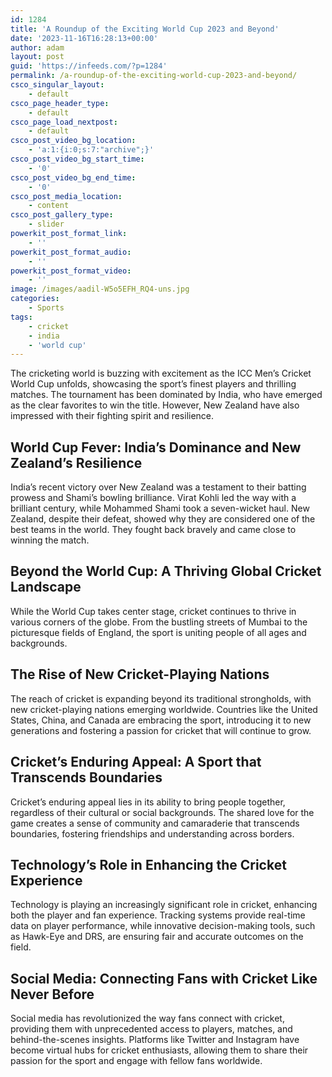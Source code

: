 ```yaml
---
id: 1284
title: 'A Roundup of the Exciting World Cup 2023 and Beyond'
date: '2023-11-16T16:28:13+00:00'
author: adam
layout: post
guid: 'https://infeeds.com/?p=1284'
permalink: /a-roundup-of-the-exciting-world-cup-2023-and-beyond/
csco_singular_layout:
    - default
csco_page_header_type:
    - default
csco_page_load_nextpost:
    - default
csco_post_video_bg_location:
    - 'a:1:{i:0;s:7:"archive";}'
csco_post_video_bg_start_time:
    - '0'
csco_post_video_bg_end_time:
    - '0'
csco_post_media_location:
    - content
csco_post_gallery_type:
    - slider
powerkit_post_format_link:
    - ''
powerkit_post_format_audio:
    - ''
powerkit_post_format_video:
    - ''
image: /images/aadil-W5o5EFH_RQ4-uns.jpg
categories:
    - Sports
tags:
    - cricket
    - india
    - 'world cup'
---
```


The cricketing world is buzzing with excitement as the ICC Men’s Cricket World Cup unfolds, showcasing the sport’s finest players and thrilling matches. The tournament has been dominated by India, who have emerged as the clear favorites to win the title. However, New Zealand have also impressed with their fighting spirit and resilience.

## **World Cup Fever: India’s Dominance and New Zealand’s Resilience**

India’s recent victory over New Zealand was a testament to their batting prowess and Shami’s bowling brilliance. Virat Kohli led the way with a brilliant century, while Mohammed Shami took a seven-wicket haul. New Zealand, despite their defeat, showed why they are considered one of the best teams in the world. They fought back bravely and came close to winning the match.

## **Beyond the World Cup: A Thriving Global Cricket Landscape**

While the World Cup takes center stage, cricket continues to thrive in various corners of the globe. From the bustling streets of Mumbai to the picturesque fields of England, the sport is uniting people of all ages and backgrounds.

## **The Rise of New Cricket-Playing Nations**

The reach of cricket is expanding beyond its traditional strongholds, with new cricket-playing nations emerging worldwide. Countries like the United States, China, and Canada are embracing the sport, introducing it to new generations and fostering a passion for cricket that will continue to grow.

## **Cricket’s Enduring Appeal: A Sport that Transcends Boundaries**

Cricket’s enduring appeal lies in its ability to bring people together, regardless of their cultural or social backgrounds. The shared love for the game creates a sense of community and camaraderie that transcends boundaries, fostering friendships and understanding across borders.

## **Technology’s Role in Enhancing the Cricket Experience**

Technology is playing an increasingly significant role in cricket, enhancing both the player and fan experience. Tracking systems provide real-time data on player performance, while innovative decision-making tools, such as Hawk-Eye and DRS, are ensuring fair and accurate outcomes on the field.

## **Social Media: Connecting Fans with Cricket Like Never Before**

Social media has revolutionized the way fans connect with cricket, providing them with unprecedented access to players, matches, and behind-the-scenes insights. Platforms like Twitter and Instagram have become virtual hubs for cricket enthusiasts, allowing them to share their passion for the sport and engage with fellow fans worldwide.